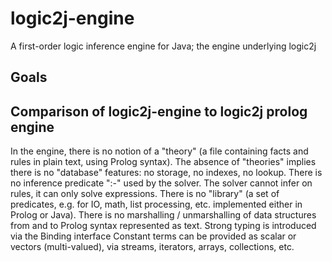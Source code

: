 # logic2j-engine
A first-order logic inference engine for Java; the engine underlying logic2j

## Goals


## Comparison of logic2j-engine to logic2j prolog engine

In the engine, there is no notion of a "theory" (a file containing facts and rules in plain text, using Prolog syntax).
The absence of "theories" implies there is no "database" features: no storage, no indexes, no lookup.
There is no inference predicate ":-" used by the solver. The solver cannot infer on rules, it can only solve expressions.
There is no "library" (a set of predicates, e.g. for IO, math, list processing, etc. implemented either in Prolog or Java).
There is no marshalling / unmarshalling of data structures from and to Prolog syntax represented as text.
Strong typing is introduced via the Binding<T> interface
Constant terms can be provided as scalar or vectors (multi-valued), via streams, iterators, arrays, collections, etc.
